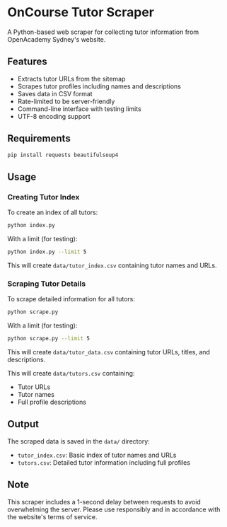 # OnCourse Tutor Scraper

A Python-based web scraper for collecting tutor information from OpenAcademy Sydney's website.

## Features

- Extracts tutor URLs from the sitemap
- Scrapes tutor profiles including names and descriptions
- Saves data in CSV format
- Rate-limited to be server-friendly
- Command-line interface with testing limits
- UTF-8 encoding support

## Requirements

```bash
pip install requests beautifulsoup4
```

## Usage

### Creating Tutor Index

To create an index of all tutors:

```bash
python index.py
```

With a limit (for testing):

```bash
python index.py --limit 5
```

This will create `data/tutor_index.csv` containing tutor names and URLs.

### Scraping Tutor Details

To scrape detailed information for all tutors:

```bash
python scrape.py
```

With a limit (for testing):

```bash
python scrape.py --limit 5
```

This will create `data/tutor_data.csv` containing tutor URLs, titles, and descriptions.

This will create `data/tutors.csv` containing:

- Tutor URLs
- Tutor names
- Full profile descriptions

## Output

The scraped data is saved in the `data/` directory:

- `tutor_index.csv`: Basic index of tutor names and URLs
- `tutors.csv`: Detailed tutor information including full profiles

## Note

This scraper includes a 1-second delay between requests to avoid overwhelming the server. Please use responsibly and in accordance with the website's terms of service.
